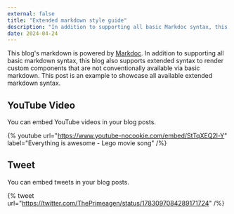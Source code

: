 ```yaml
---
external: false
title: "Extended markdown style guide"
description: "In addition to supporting all basic Markdoc syntax, this template also supports extended markdown syntax to render custom components."
date: 2024-04-24
---
```


This blog's markdown is powered by [Markdoc](https://markdoc.dev/). In addition to supporting all basic markdown syntax, this blog also supports extended syntax to render custom components that are not conventionally available via basic markdown. This post is an example to showcase all available extended markdown syntax.

## YouTube Video

You can embed YouTube videos in your blog posts.

{% youtube url="https://www.youtube-nocookie.com/embed/StTqXEQ2l-Y" label="Everything is awesome - Lego movie song" /%}

## Tweet

You can embed tweets in your blog posts.

{% tweet url="https://twitter.com/ThePrimeagen/status/1783097084289171724" /%}
